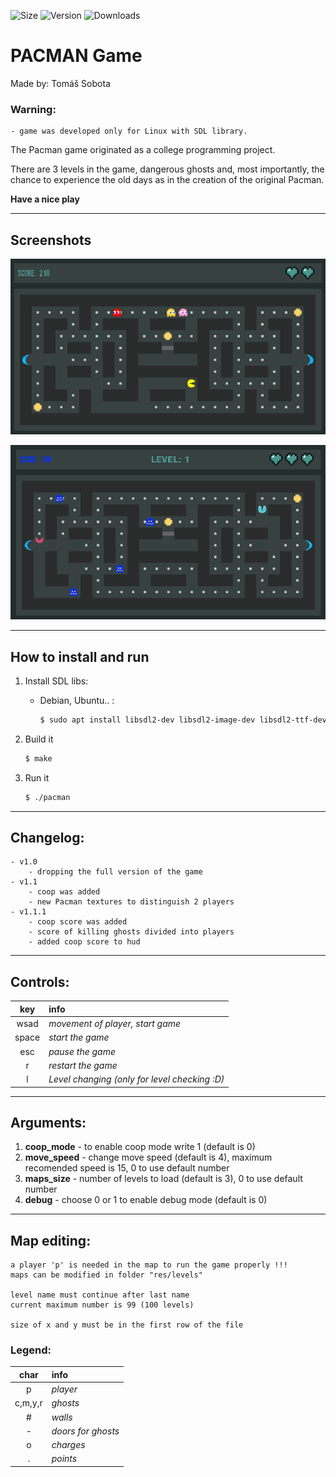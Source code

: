 ![Size](https://img.shields.io/github/repo-size/sobotat/Pacman?style=for-the-badge)
![Version](https://img.shields.io/github/v/release/sobotat/Pacman?style=for-the-badge)
![Downloads](https://img.shields.io/github/downloads/sobotat/Pacman/total?color=%23&style=for-the-badge)

# PACMAN Game
Made by: Tomáš Sobota

### Warning:
    - game was developed only for Linux with SDL library.


The Pacman game originated as a college programming project.

There are 3 levels in the game, dangerous ghosts and, most importantly, the chance to experience the old days as in the creation of the original Pacman.

**Have a nice play**

---

## Screenshots
![Game](/res/pacman_art.png)

![GameCoop](/res/pacman_art_coop.png)

---

## How to install and run
1. Install SDL libs:

    - Debian, Ubuntu.. :
        ```bash
        $ sudo apt install libsdl2-dev libsdl2-image-dev libsdl2-ttf-dev cmake pkg-config
        ```
2. Build it
    ```bash
    $ make
    ```

3. Run it
    ```bash
    $ ./pacman
    ```

---

## Changelog:
    - v1.0
        - dropping the full version of the game
    - v1.1 
        - coop was added
        - new Pacman textures to distinguish 2 players
    - v1.1.1 
        - coop score was added
        - score of killing ghosts divided into players
        - added coop score to hud

---

## Controls:
|key  |info                                         |
|:---:|:--------------------------------------------|
|wsad |*movement of player, start game*             |
|space|*start the game*                             |
|esc  |*pause the game*                             |
|r    |*restart the game*                           |
|l    |*Level changing (only for level checking :D)*|

---

## Arguments:

1. **coop_mode** - to enable coop mode write 1 (default is 0)
2. **move_speed** - change move speed (default is 4), 
                    maximum recomended speed is 15, 0 to use default number 
3. **maps_size** - number of levels to load (default is 3), 0 to use default number
4. **debug** - choose 0 or 1 to enable debug mode (default is 0)

---

## Map editing:
    a player 'p' is needed in the map to run the game properly !!!
    maps can be modified in folder "res/levels"
    
    level name must continue after last name
    current maximum number is 99 (100 levels)

    size of x and y must be in the first row of the file

### Legend: 
|char |info                   |
|:-----:|:--------------------|
|p      |*player*             |
|c,m,y,r|*ghosts*             |
|#      |*walls*              |
|-      |*doors for ghosts*   |
|o      |*charges*            |
|.      |*points*             |
